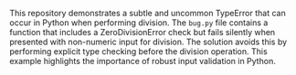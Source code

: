 This repository demonstrates a subtle and uncommon TypeError that can occur in Python when performing division.  The `bug.py` file contains a function that includes a ZeroDivisionError check but fails silently when presented with non-numeric input for division. The solution avoids this by performing explicit type checking before the division operation.  This example highlights the importance of robust input validation in Python.